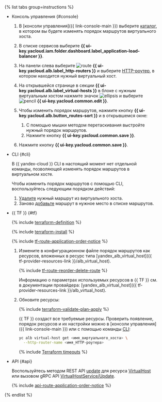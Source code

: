 {% list tabs group=instructions %}

- Консоль управления {#console}

  1. В [консоли управления]({{ link-console-main }}) выберите [каталог](../../../resource-manager/concepts/resources-hierarchy.md#folder), в котором вы будете изменять порядок маршрутов виртуального хоста.
  1. В списке сервисов выберите **{{ ui-key.yacloud.iam.folder.dashboard.label_application-load-balancer }}**.
  1. На панели слева выберите ![route](../../../_assets/console-icons/route.svg) **{{ ui-key.yacloud.alb.label_http-routers }}** и выберите [HTTP-роутер](../../../application-load-balancer/concepts/http-router.md), в котором находится нужный виртуальный хост.
  1. На открывшейся странице в секции **{{ ui-key.yacloud.alb.label_virtual-hosts }}** в блоке с нужным виртуальным хостом нажмите значок ![ellipsis](../../../_assets/console-icons/ellipsis.svg) и выберите ![pencil](../../../_assets/console-icons/pencil.svg) **{{ ui-key.yacloud.common.edit }}**.
  1. Чтобы изменить порядок маршрутов, нажмите кнопку **{{ ui-key.yacloud.alb.button_routes-sort }}** и в открывшемся окне:
  
      1. С помощью мышки методом перетаскивания выстройте нужный порядок маршрутов.
      1. Нажмите кнопку **{{ ui-key.yacloud.common.save }}**.
  1. Нажмите кнопку **{{ ui-key.yacloud.common.save }}**.

- CLI {#cli}

  В {{ yandex-cloud }} CLI в настоящий момент нет отдельной команды, позволяющей изменять порядок маршрутов в виртуальном хосте.
  
  Чтобы изменить порядок маршрутов с помощью CLI, воспользуйтесь следующим порядком действий:
  1. [Удалите](../../../application-load-balancer/operations/manage-routes.md#delete-route) нужный маршрут из виртуального хоста.
  1. Заново [добавьте](../../../application-load-balancer/operations/manage-routes.md#create-route) маршрут в нужное место в списке маршрутов.

- {{ TF }} {#tf}

  {% include [terraform-definition](../../../_tutorials/_tutorials_includes/terraform-definition.md) %}

  {% include [terraform-install](../../terraform-install.md) %}

  {% include [tf-route-application-order-notice](./tf-route-application-order-notice.md) %}

  1. Измените в конфигурационном файле порядок маршрутов как ресурсов, вложенных в ресурс типа [yandex_alb_virtual_host]({{ tf-provider-resources-link }}/alb_virtual_host).

      {% include [tf-route-reorder-delete-route](./tf-route-reorder-delete-route.md) %}

      Информацию о параметрах используемых ресурсов в {{ TF }} см. в документации провайдера: [yandex_alb_virtual_host]({{ tf-provider-resources-link }}/alb_virtual_host).
  1. Обновите ресурсы:

      {% include [terraform-validate-plan-apply](../../../_tutorials/_tutorials_includes/terraform-validate-plan-apply.md) %}
      
      {{ TF }} создаст все требуемые ресурсы. Проверить появление, порядок ресурсов и их настройки можно в [консоли управления]({{ link-console-main }}) или с помощью команды [CLI](../../../cli/index.yaml):

      ```bash
      yc alb virtual-host get <имя_виртуального_хоста> \
        --http-router-name <имя_HTTP-роутера>
      ```

      {% include [Terraform timeouts](../terraform-timeout-router-and-host.md) %}

- API {#api}

  Воспользуйтесь методом REST API [update](../../../application-load-balancer/api-ref/VirtualHost/update.md) для ресурса [VirtualHost](../../../application-load-balancer/api-ref/VirtualHost/index.md) или вызовом gRPC API [VirtualHostService/Update](../../../application-load-balancer/api-ref/grpc/VirtualHost/update.md).

  {% include [api-route-application-order-notice](./api-route-application-order-notice.md) %}

{% endlist %}